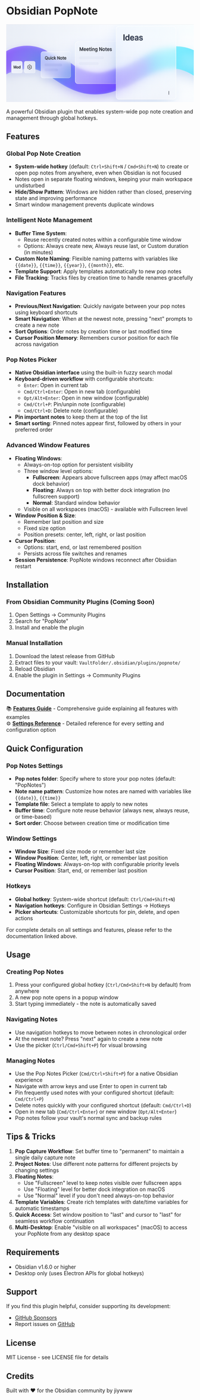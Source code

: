 # Obsidian PopNote

![PopNote Banner](./docs/assets/readme-banner.png)

A powerful Obsidian plugin that enables system-wide pop note creation and management through global hotkeys.

## Features

### Global Pop Note Creation
- **System-wide hotkey** (default: `Ctrl+Shift+N` / `Cmd+Shift+N`) to create or open pop notes from anywhere, even when Obsidian is not focused
- Notes open in separate floating windows, keeping your main workspace undisturbed
- **Hide/Show Pattern**: Windows are hidden rather than closed, preserving state and improving performance
- Smart window management prevents duplicate windows

### Intelligent Note Management
- **Buffer Time System**: 
  - Reuse recently created notes within a configurable time window
  - Options: Always create new, Always reuse last, or Custom duration (in minutes)
- **Custom Note Naming**: Flexible naming patterns with variables like `{{date}}`, `{{time}}`, `{{year}}`, `{{month}}`, etc.
- **Template Support**: Apply templates automatically to new pop notes
- **File Tracking**: Tracks files by creation time to handle renames gracefully

### Navigation Features
- **Previous/Next Navigation**: Quickly navigate between your pop notes using keyboard shortcuts
- **Smart Navigation**: When at the newest note, pressing "next" prompts to create a new note
- **Sort Options**: Order notes by creation time or last modified time
- **Cursor Position Memory**: Remembers cursor position for each file across navigation

### Pop Notes Picker
- **Native Obsidian interface** using the built-in fuzzy search modal
- **Keyboard-driven workflow** with configurable shortcuts:
  - `Enter`: Open in current tab
  - `Cmd/Ctrl+Enter`: Open in new tab (configurable)
  - `Opt/Alt+Enter`: Open in new window (configurable)
  - `Cmd/Ctrl+P`: Pin/unpin note (configurable)
  - `Cmd/Ctrl+D`: Delete note (configurable)
- **Pin important notes** to keep them at the top of the list
- **Smart sorting**: Pinned notes appear first, followed by others in your preferred order

### Advanced Window Features
- **Floating Windows**: 
  - Always-on-top option for persistent visibility
  - Three window level options:
    - **Fullscreen**: Appears above fullscreen apps (may affect macOS dock behavior)
    - **Floating**: Always on top with better dock integration (no fullscreen support)
    - **Normal**: Standard window behavior
  - Visible on all workspaces (macOS) - available with Fullscreen level
- **Window Position & Size**:
  - Remember last position and size
  - Fixed size option
  - Position presets: center, left, right, or last position
- **Cursor Position**:
  - Options: start, end, or last remembered position
  - Persists across file switches and renames
- **Session Persistence**: PopNote windows reconnect after Obsidian restart

## Installation

### From Obsidian Community Plugins (Coming Soon)
1. Open Settings → Community Plugins
2. Search for "PopNote"
3. Install and enable the plugin

### Manual Installation
1. Download the latest release from GitHub
2. Extract files to your vault: `VaultFolder/.obsidian/plugins/popnote/`
3. Reload Obsidian
4. Enable the plugin in Settings → Community Plugins

## Documentation

📚 **[Features Guide](./docs/features.md)** - Comprehensive guide explaining all features with examples  
⚙️ **[Settings Reference](./docs/settings.md)** - Detailed reference for every setting and configuration option

## Quick Configuration

### Pop Notes Settings
- **Pop notes folder**: Specify where to store your pop notes (default: "PopNotes")
- **Note name pattern**: Customize how notes are named with variables like `{{date}}`, `{{time}}`
- **Template file**: Select a template to apply to new notes
- **Buffer time**: Configure note reuse behavior (always new, always reuse, or time-based)
- **Sort order**: Choose between creation time or modification time

### Window Settings
- **Window Size**: Fixed size mode or remember last size
- **Window Position**: Center, left, right, or remember last position
- **Floating Windows**: Always-on-top with configurable priority levels
- **Cursor Position**: Start, end, or remember last position

### Hotkeys
- **Global hotkey**: System-wide shortcut (default: `Ctrl/Cmd+Shift+N`)
- **Navigation hotkeys**: Configure in Obsidian Settings → Hotkeys
- **Picker shortcuts**: Customizable shortcuts for pin, delete, and open actions

For complete details on all settings and features, please refer to the documentation linked above.

## Usage

### Creating Pop Notes
1. Press your configured global hotkey (`Ctrl/Cmd+Shift+N` by default) from anywhere
2. A new pop note opens in a popup window
3. Start typing immediately - the note is automatically saved

### Navigating Notes
- Use navigation hotkeys to move between notes in chronological order
- At the newest note? Press "next" again to create a new note
- Use the picker (`Ctrl/Cmd+Shift+P`) for visual browsing

### Managing Notes
- Use the Pop Notes Picker (`Cmd/Ctrl+Shift+P`) for a native Obsidian experience
- Navigate with arrow keys and use Enter to open in current tab
- Pin frequently used notes with your configured shortcut (default: `Cmd/Ctrl+P`)
- Delete notes quickly with your configured shortcut (default: `Cmd/Ctrl+D`)
- Open in new tab (`Cmd/Ctrl+Enter`) or new window (`Opt/Alt+Enter`)
- Pop notes follow your vault's normal sync and backup rules

## Tips & Tricks

1. **Pop Capture Workflow**: Set buffer time to "permanent" to maintain a single daily capture note
2. **Project Notes**: Use different note patterns for different projects by changing settings
3. **Floating Notes**: 
   - Use "Fullscreen" level to keep notes visible over fullscreen apps
   - Use "Floating" level for better dock integration on macOS
   - Use "Normal" level if you don't need always-on-top behavior
4. **Template Variables**: Create rich templates with date/time variables for automatic timestamps
5. **Quick Access**: Set window position to "last" and cursor to "last" for seamless workflow continuation
6. **Multi-Desktop**: Enable "visible on all workspaces" (macOS) to access your PopNote from any desktop space

## Requirements

- Obsidian v1.6.0 or higher
- Desktop only (uses Electron APIs for global hotkeys)

## Support

If you find this plugin helpful, consider supporting its development:
- [GitHub Sponsors](https://github.com/sponsors/jiywww)
- Report issues on [GitHub](https://github.com/jiywww/obsidian-popnote/issues)

## License

MIT License - see LICENSE file for details

## Credits

Built with ❤️ for the Obsidian community by jiywww